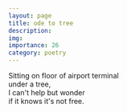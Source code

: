 ```yaml
---
layout: page
title: ode to tree
description: 
img:
importance: 26
category: poetry
---
```


Sitting on floor of airport terminal <br/>
under a tree, <br/>
I can't help but wonder <br/>
if it knows it's not free.